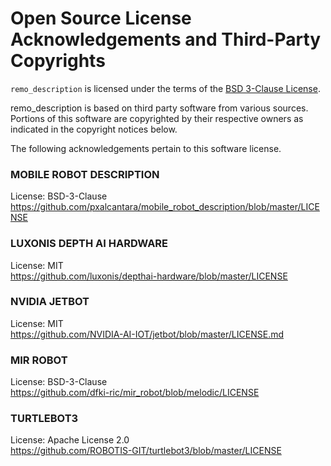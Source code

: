 # Open Source License Acknowledgements and Third-Party Copyrights

`remo_description` is licensed under the terms of the [BSD 3-Clause License](./LICENSE).

remo_description is based on third party software from various sources. Portions of this software are copyrighted by their respective owners as indicated in the copyright notices below.

The following acknowledgements pertain to this software license.

### MOBILE ROBOT DESCRIPTION
License: BSD-3-Clause  
https://github.com/pxalcantara/mobile_robot_description/blob/master/LICENSE

### LUXONIS DEPTH AI HARDWARE
License: MIT  
https://github.com/luxonis/depthai-hardware/blob/master/LICENSE

### NVIDIA JETBOT
License: MIT  
https://github.com/NVIDIA-AI-IOT/jetbot/blob/master/LICENSE.md


### MIR ROBOT
License: BSD-3-Clause  
https://github.com/dfki-ric/mir_robot/blob/melodic/LICENSE


### TURTLEBOT3
License: Apache License 2.0  
https://github.com/ROBOTIS-GIT/turtlebot3/blob/master/LICENSE